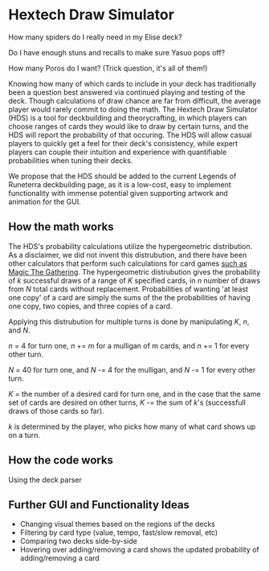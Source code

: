 # Hextech Draw Simulator

How many spiders do I really need in my Elise deck? 

Do I have enough stuns and recalls to make sure Yasuo pops off?

How many Poros do I want? (Trick question, it's all of them!)


Knowing how many of which cards to include in your deck has traditionally been a question best answered via continued playing and testing of the deck. Though calculations of draw chance are far from difficult, the average player would rarely commit to doing the math. 
The Hextech Draw Simulator (HDS) is a tool for deckbuilding and theorycrafting, in which players can choose ranges of cards they would like to draw by certain turns, and the HDS will report the probability of that occuring. The HDS will allow casual players to quickly get a feel for their deck's consistency, while expert players can couple their intuition and experience with quantifiable probabilities when tuning their decks.


We propose that the HDS should be added to the current Legends of Runeterra deckbuilding page, as it is a low-cost, easy to implement functionality with immense potential given supporting artwork and animation for the GUI.

## How the math works

The HDS's probability calculations utilize the hypergeometric distribution. As a disclaimer, we did not invent this distrubution, and there have been other calculators that perform such calculations for card games [such as Magic The Gathering](http://www.magicworkstation.com/). The hypergeometric distrubution gives the probability of *k* successful draws of a range of *K* specified cards, in *n* number of draws from *N* total cards without replacement. Probabilities of wanting 'at least one copy' of a card are simply the sums of the the probabilities of having one copy, two copies, and three copies of a card.

Applying this distrubution for multiple turns is done by manipulating *K*, *n*, and *N*. 

*n* = 4 for turn one, *n* += *m* for a mulligan of m cards, and *n* += 1 for every other turn.

*N* = 40 for turn one, and *N* -= 4 for the mulligan, and *N* -= 1 for every other turn.

*K* = the number of a desired card for turn one, and in the case that the same set of cards are desired on other turns, *K* -= the sum of *k*'s (successfull draws of those cards so far).

*k* is determined by the player, who picks how many of what card shows up on a turn. 

## How the code works

Using the deck parser


## Further GUI and Functionality Ideas
* Changing visual themes based on the regions of the decks 
* Filtering by card type (value, tempo, fast/slow removal, etc)
* Comparing two decks side-by-side
* Hovering over adding/removing a card shows the updated probability of adding/removing a card
